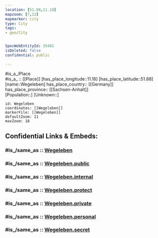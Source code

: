 ```yaml
---
location: [51.88,11.18] 
mapzoom: [7,12] 
mapmarker: city 
type: City
tags:
- geo/City


SpocWebEntityId: 35481
isDeleted: false
confidential: public

---
```

#is_a_/Place  
#is_a_ :: [[Place]] 
[has_place_longitude::11.18] 
[has_place_latitude::51.88] 
[name::Wegeleben] 
has_place_country:: [[Germany]]  
has_place_province:: [[Sachsen-Anhalt]]  
[Population::] 
[Unknown::] 


```leaflet
id: Wegeleben
coordinates: [[Wegeleben]] 
markerFile: [[Wegeleben]] 
defaultZoom: 11 
maxZoom: 18
```


## Confidential Links & Embeds: 

### #is_/same_as :: [Wegeleben](/_Standards/Earth/Continent/Europe/Europe~Central/Germany/Germany~East/Sachsen-Anhalt/counties~SA/Harz/cities~Harz/Vorharz/City/Wegeleben.md) 

### #is_/same_as :: [Wegeleben.public](/_public/Earth/Continent/Europe/Europe~Central/Germany/Germany~East/Sachsen-Anhalt/counties~SA/Harz/cities~Harz/Vorharz/City/Wegeleben.public.md) 

### #is_/same_as :: [Wegeleben.internal](/_internal/Earth/Continent/Europe/Europe~Central/Germany/Germany~East/Sachsen-Anhalt/counties~SA/Harz/cities~Harz/Vorharz/City/Wegeleben.internal.md) 

### #is_/same_as :: [Wegeleben.protect](/_protect/Earth/Continent/Europe/Europe~Central/Germany/Germany~East/Sachsen-Anhalt/counties~SA/Harz/cities~Harz/Vorharz/City/Wegeleben.protect.md) 

### #is_/same_as :: [Wegeleben.private](/_private/Earth/Continent/Europe/Europe~Central/Germany/Germany~East/Sachsen-Anhalt/counties~SA/Harz/cities~Harz/Vorharz/City/Wegeleben.private.md) 

### #is_/same_as :: [Wegeleben.personal](/_personal/Earth/Continent/Europe/Europe~Central/Germany/Germany~East/Sachsen-Anhalt/counties~SA/Harz/cities~Harz/Vorharz/City/Wegeleben.personal.md) 

### #is_/same_as :: [Wegeleben.secret](/_secret/Earth/Continent/Europe/Europe~Central/Germany/Germany~East/Sachsen-Anhalt/counties~SA/Harz/cities~Harz/Vorharz/City/Wegeleben.secret.md)

